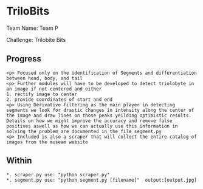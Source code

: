 # TriloBits
<p>Team Name: Team P
<p>Challenge: Trilobite Bits

## Progress
	<p> Focused only on the identification of Segments and differentiation between head, body, and tail
	<p> Further modules will have to be developed to detect triolobyte in an image if not centered and either
	1. rectify image to center
	2. provide coordinates of start and end
	<p> Using Derivative filtering as the main player in detecting segments we look for drastic changes in intensity along the center of the image and draw lines on those peaks yeilding optimistic results.  Details on how we might improve the accuracy and remove false positives aswell as how we can actually use this information in solving the problem are documented in the file segment.py
	<p> Included is also a scraper that will collect the entire catalog of images from the museam website
## Within
	*. scraper.py use: "python scraper.py"
	*. segment.py use: "python segment.py [filename]"  output:[output.jpg]


